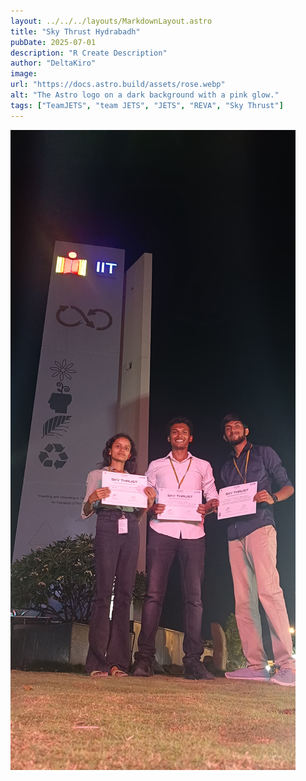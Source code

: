 ```yaml
---
layout: ../../../layouts/MarkdownLayout.astro
title: "Sky Thrust Hydrabadh"
pubDate: 2025-07-01
description: "R Create Description"
author: "DeltaKiro"
image:
url: "https://docs.astro.build/assets/rose.webp"
alt: "The Astro logo on a dark background with a pink glow."
tags: ["TeamJETS", "team JETS", "JETS", "REVA", "Sky Thrust"]
---
```


![](../../../assets/competitions-exhibitions/sky-thrust/sky-thrust.jpg)
